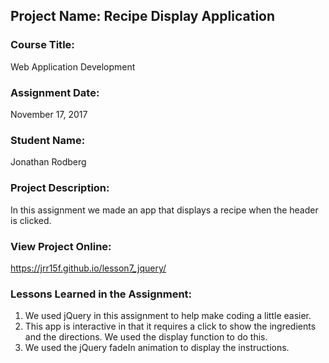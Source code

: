 ## Project Name:  Recipe Display Application

### Course Title:
Web Application Development

### Assignment Date:  
November 17, 2017

### Student Name:  
Jonathan Rodberg

### Project Description:
In this assignment we made an app that displays a recipe when the header is clicked.

### View Project Online:
https://jrr15f.github.io/lesson7_jquery/

### Lessons Learned in the Assignment:
1. We used jQuery in this assignment to help make coding a little easier.
2. This app is interactive in that it requires a click to show the ingredients 
and the directions. We used the display function to do this.
3. We used the jQuery fadeIn animation to display the instructions.